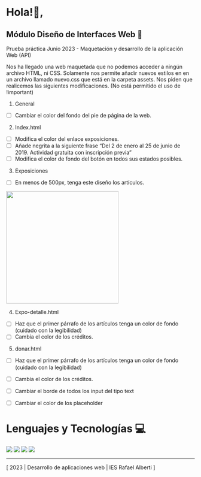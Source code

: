 ﻿
# Hola!👋,
## Módulo Diseño de Interfaces Web 🎨 

Prueba práctica Junio 2023  - Maquetación y desarrollo de la aplicación Web (API)

Nos ha llegado una web maquetada que no podemos acceder a ningún archivo HTML, ni CSS. Solamente nos permite añadir nuevos estilos en en un archivo llamado nuevo.css que está en la carpeta assets. Nos piden que realicemos las siguientes modificaciones. (No está permitido el uso de !important)

1. General
- [ ] Cambiar el color del fondo del pie de página de la web.
 
2. Index.html
- [ ] Modifica el color del enlace exposiciones.
- [ ] Añade negrita a la siguiente frase “Del 2 de enero al 25 de junio de 2019. Actividad gratuita con inscripción previa”
- [ ] Modifica el color de fondo del botón en todos sus estados posibles.

3. Exposiciones
- [ ] En menos de 500px, tenga este diseño los artículos.

<img src="https://github.com/envasadoralvacio/prueba-practica-diw-junio-2023/blob/master/imagen-prueba.jpg" width="300">

4. Expo-detalle.html
- [ ] Haz que el primer párrafo de los artículos tenga un color de fondo (cuidado con la legibilidad)
- [ ] Cambia el color de los créditos.

5. donar.html
- [ ] Haz que el primer párrafo de los artículos tenga un color de fondo (cuidado con la legibilidad)
- [ ] Cambia el color de los créditos.
- [ ] Cambiar el borde de todos los input del tipo text
- [ ] Cambiar el color de los placeholder


# Lenguajes y Tecnologías 💻
![](https://camo.githubusercontent.com/5d3b0191832237fcbfc6d4497524e8bb547c6bfc9eafb738d5205c629d202067/68747470733a2f2f696d672e736869656c64732e696f2f62616467652f68746d6c352532302d2532334533344632362e7376673f267374796c653d666f722d7468652d6261646765266c6f676f3d68746d6c35266c6f676f436f6c6f723d7768697465)
![](https://camo.githubusercontent.com/5ed492db9c79ad5990eda7dc80923377f0e7096b18a4d1e9b86c8987dc0e5aa5/68747470733a2f2f696d672e736869656c64732e696f2f62616467652f637373332532302d2532333135373242362e7376673f267374796c653d666f722d7468652d6261646765266c6f676f3d63737333266c6f676f436f6c6f723d7768697465)
![](https://camo.githubusercontent.com/62d37abe760867620e0baea1066303719d630a82936837ba7bff6b0c754e3c9f/68747470733a2f2f696d672e736869656c64732e696f2f62616467652f6a6176617363726970742532302d2532333332333333302e7376673f267374796c653d666f722d7468652d6261646765266c6f676f3d6a617661736372697074266c6f676f436f6c6f723d253233463744463145)
![](https://camo.githubusercontent.com/6aea43d076c7bf00489f1b347caa33fe5c4d84a8af2983804f8702632f2669ec/68747470733a2f2f696d672e736869656c64732e696f2f62616467652f6769746875622532302d2532333132313031312e7376673f267374796c653d666f722d7468652d6261646765266c6f676f3d676974687562266c6f676f436f6c6f723d7768697465)

----------------------------------------
[ 2023 | Desarrollo de aplicaciones web | IES Rafael Alberti ]


